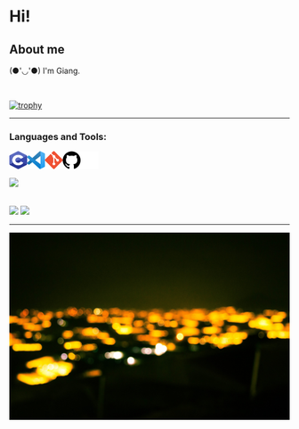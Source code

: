 # Hi!

## About me

(●'◡'●) I'm Giang.

<br>

[![trophy](https://github-profile-trophy.vercel.app/?username=trgzng1802&theme=onedark)](https://github.com/trgzng1802/github-profile-trophy)

---

### Languages and Tools:

<img align='left' width="32" height="32" src="icon/c-program-icon.svg"/>
<img align='left' width="32" height="32" src="icon/visual-studio-code-icon.svg"/>
<img align='left' width="32" height="32" src="icon/git-icon.svg"/>
<img align='left' width="32" height="32" src="icon/github-icon.svg"/>
<img align='left' width="32" height="32" src="icon/altiumdesigner-white.svg"/>
<!-- -->
<br>


<br>

![](https://komarev.com/ghpvc/?username=rtgzng1802&color=yellow&label=Profile+views&style=flat-square)

<br>

<img width="" height="150" src="https://github-readme-stats.vercel.app/api?username=trgzng1802&show_icons=true&theme=tokyonight"/>
<img width="" height="150" src="https://github-readme-stats.vercel.app/api/top-langs/?username=trgzng1802&layout=compact&theme=tokyonight"/>


---

<img width="" height="" src="https://github.com/trgzng1802/trgzng1802/blob/main/wallpaper_tramcam.jpg"/>

<!-- -->

